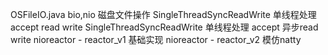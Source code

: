 OSFileIO.java                   bio,nio 磁盘文件操作
SingleThreadSyncReadWrite       单线程处理 accept read write
SingleThreadSyncReadWrite       单线程处理 accept 异步read write
nioreactor - reactor_v1         基础实现
nioreactor - reactor_v2         模仿natty

